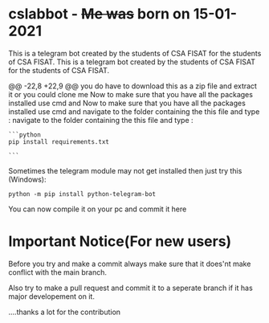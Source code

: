 # cslabbot - ~~Me was~~ born on 15-01-2021


This is a telegram bot created by the students of CSA FISAT for the students of CSA FISAT.	This is a telegram bot created by the students of CSA FISAT for the students of CSA FISAT.


@@ -22,8 +22,9 @@ you do have to download this as a zip file and extract it or you could clone me
Now to make sure that you have all the packages installed use cmd and 	Now to make sure that you have all the packages installed use cmd and 
navigate to the folder containing the this file and type :	navigate to the folder containing the this file and type :


    ```python
    pip install requirements.txt

    ```    
Sometimes the telegram module may not get installed then just try this (Windows):

    python -m pip install python-telegram-bot
    
You can now compile it on your pc and commit it here



Important Notice(For new users)
================================

Before you try and make a commit always make sure that it does'nt make conflict with the main branch.

Also try to make a pull request and commit it to a seperate branch if it has major developement on it.

....thanks a lot for the contribution
